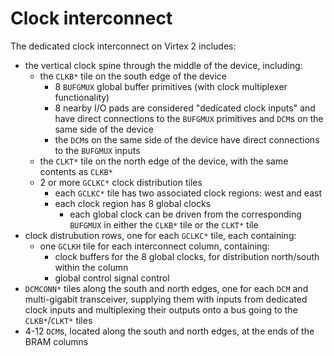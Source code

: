 # Clock interconnect

The dedicated clock interconnect on Virtex 2 includes:

- the vertical clock spine through the middle of the device, including:
  - the `CLKB*` tile on the south edge of the device
    - 8 `BUFGMUX` global buffer primitives (with clock multiplexer functionality)
    - 8 nearby I/O pads are considered "dedicated clock inputs" and have direct connections to the `BUFGMUX` primitives and `DCM`s on the same side of the device
    - the `DCM`s on the same side of the device have direct connections to the `BUFGMUX` inputs
  - the `CLKT*` tile on the north edge of the device, with the same contents as `CLKB*`
  - 2 or more `GCLKC*` clock distribution tiles
    - each `GCLKC*` tile has two associated clock regions: west and east
    - each clock region has 8 global clocks
      - each global clock can be driven from the corresponding `BUFGMUX` in either the `CLKB*` tile or the `CLKT*` tile
- clock distrubution rows, one for each `GCLKC*` tile, each containing:
  - one `GCLKH` tile for each interconnect column, containing:
    - clock buffers for the 8 global clocks, for distribution north/south within the column
    - global control signal control
- `DCMCONN*` tiles along the south and north edges, one for each `DCM` and multi-gigabit transceiver, supplying them with inputs from dedicated clock inputs and multiplexing their outputs onto a bus going to the `CLKB*`/`CLKT*` tiles
- 4-12 `DCM`s, located along the south and north edges, at the ends of the BRAM columns